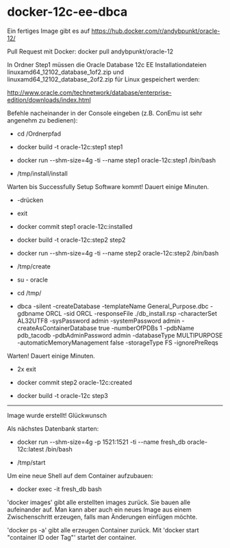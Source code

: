 # docker-12c-ee-dbca

Ein fertiges Image gibt es auf https://hub.docker.com/r/andybpunkt/oracle-12/

Pull Request mit Docker: docker pull andybpunkt/oracle-12

In Ordner Step1 müssen die Oracle Database 12c EE Installationdateien 
linuxamd64_12102_database_1of2.zip und linuxamd64_12102_database_2of2.zip für Linux gespeichert werden:

http://www.oracle.com/technetwork/database/enterprise-edition/downloads/index.html

Befehle nacheinander in der Console eingeben (z.B. ConEmu ist sehr angenehm zu bedienen):

- cd /Ordnerpfad

- docker build -t oracle-12c:step1 step1

- docker run --shm-size=4g -ti --name step1 oracle-12c:step1 /bin/bash

- /tmp/install/install

Warten bis Successfully Setup Software kommt! Dauert einige Minuten.

- <enter>-drücken

- exit

- docker commit step1 oracle-12c:installed

- docker build -t oracle-12c:step2 step2

- docker run --shm-size=4g -ti --name step2 oracle-12c:step2 /bin/bash

- /tmp/create

- su - oracle 

- cd /tmp/

- dbca -silent -createDatabase -templateName General_Purpose.dbc  -gdbname ORCL -sid ORCL -responseFile ./db_install.rsp  -characterSet AL32UTF8  -sysPassword admin  -systemPassword admin  -createAsContainerDatabase true  -numberOfPDBs 1  -pdbName pdb_tacodb  -pdbAdminPassword admin  -databaseType MULTIPURPOSE  -automaticMemoryManagement false  -storageType FS  -ignorePreReqs

Warten! Dauert einige Minuten.

- 2x exit

- docker commit step2 oracle-12c:created

- docker build -t oracle-12c step3
---------------------------------------------------------------------------
Image wurde erstellt! Glückwunsch

Als nächstes Datenbank starten:

- docker run --shm-size=4g -p 1521:1521 -ti --name fresh_db oracle-12c:latest /bin/bash

- /tmp/start


Um eine neue Shell auf dem Container aufzubauen:

- docker exec -it fresh_db bash

'docker images' gibt alle erstellten images zurück. Sie bauen alle aufeinander auf. 
Man kann aber auch ein neues Image aus einem Zwischenschritt erzeugen, falls man Änderungen einfügen möchte. 

'docker ps -a' gibt alle erzeugen Container zurück. Mit 'docker start "container ID oder Tag"' startet der container.
